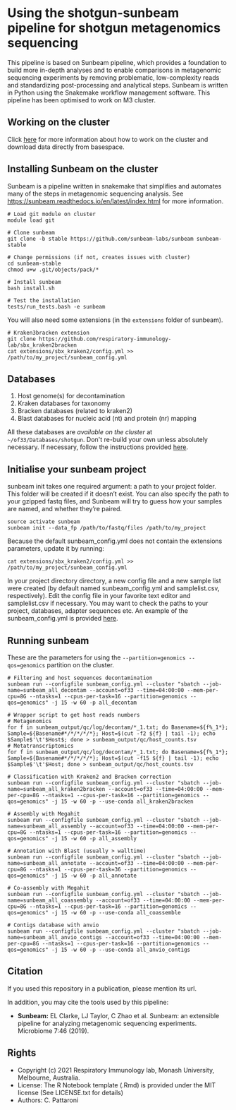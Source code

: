 Using the shotgun-sunbeam pipeline for shotgun metagenomics sequencing
======================================================================

This pipeline is based on Sunbeam pipeline, which provides a foundation to build more in-depth analyses and to enable comparisons in metagenomic sequencing experiments by removing problematic, low-complexity reads and standardizing post-processing and analytical steps. Sunbeam is written in Python using the Snakemake workflow management software. This pipeline has been optimised to work on M3 cluster.

## Working on the cluster

Click [here](https://github.com/respiratory-immunology-lab/microbiome-shotgun/tree/master/cluster) for more information about how to work on the cluster and download data directly from basespace.

## Installing Sunbeam on the cluster

Sunbeam is a pipeline written in snakemake that simplifies and automates many of the steps in metagenomic sequencing analysis. See https://sunbeam.readthedocs.io/en/latest/index.html for more information.

```
# Load git module on cluster
module load git

# Clone sunbeam
git clone -b stable https://github.com/sunbeam-labs/sunbeam sunbeam-stable

# Change permissions (if not, creates issues with cluster)
cd sunbeam-stable
chmod u+w .git/objects/pack/*

# Install sunbeam
bash install.sh

# Test the installation
tests/run_tests.bash -e sunbeam
```

You will also need some extensions (in the `extensions` folder of sunbeam).

```
# Kraken3bracken extension
git clone https://github.com/respiratory-immunology-lab/sbx_kraken2bracken
cat extensions/sbx_kraken2/config.yml >> /path/to/my_project/sunbeam_config.yml
```

## Databases

1) Host genome(s) for decontamination
2) Kraken databases for taxonomy
3) Bracken databases (related to kraken2)
4) Blast databases for nucleic acid (nt) and protein (nr) mapping

All these databases are *available on the cluster* at `~/of33/Databases/shotgun`. Don't re-build your own unless absolutely necessary. If necessary, follow the instructions provided [here](https://github.com/respiratory-immunology-lab/microbiome-shotgun/tree/master/databases).

## Initialise your sunbeam project

sunbeam init takes one required argument: a path to your project folder. This folder will be created if it doesn’t exist. You can also specify the path to your gzipped fastq files, and Sunbeam will try to guess how your samples are named, and whether they’re paired.

```
source activate sunbeam
sunbeam init --data_fp /path/to/fastq/files /path/to/my_project
```

Because the default sunbeam_config.yml does not contain the extensions parameters, update it by running:

```
cat extensions/sbx_kraken2/config.yml >> /path/to/my_project/sunbeam_config.yml
```

In your project directory directory, a new config file and a new sample list were created (by default named sunbeam_config.yml and samplelist.csv, respectively). Edit the config file in your favorite text editor and samplelist.csv if necessary. You may want to check the paths to your project, databases, adapter sequences etc. An example of the sunbeam_config.yml is provided [here](https://github.com/respiratory-immunology-lab/microbiome-shotgun/blob/master/sunbeam_config.yml).

## Running sunbeam

These are the parameters for using the `--partition=genomics --qos=genomics` partition on the cluster.

```
# Filtering and host sequences decontamination
sunbeam run --configfile sunbeam_config.yml --cluster "sbatch --job-name=sunbeam_all_decontam --account=of33 --time=04:00:00 --mem-per-cpu=8G --ntasks=1 --cpus-per-task=16 --partition=genomics --qos=genomics" -j 15 -w 60 -p all_decontam

# Wrapper script to get host reads numbers
# Metagenomics
for f in sunbeam_output/qc/log/decontam/*_1.txt; do Basename=${f%_1*}; Sample=${Basename#*/*/*/*/*}; Host=$(cut -f2 ${f} | tail -1); echo $Sample$'\t'$Host$; done > sunbeam_output/qc/host_counts.tsv
# Metatranscriptomics
for f in sunbeam_output/qc/log/decontam/*_1.txt; do Basename=${f%_1*}; Sample=${Basename#*/*/*/*/*}; Host=$(cut -f15 ${f} | tail -1); echo $Sample$'\t'$Host; done > sunbeam_output/qc/host_counts.tsv

# Classification with Kraken2 and Bracken correction
sunbeam run --configfile sunbeam_config.yml --cluster "sbatch --job-name=sunbeam_all_kraken2bracken --account=of33 --time=04:00:00 --mem-per-cpu=8G --ntasks=1 --cpus-per-task=16 --partition=genomics --qos=genomics" -j 15 -w 60 -p --use-conda all_kraken2bracken

# Assembly with Megahit
sunbeam run --configfile sunbeam_config.yml --cluster "sbatch --job-name=sunbeam_all_assembly --account=of33 --time=04:00:00 --mem-per-cpu=8G --ntasks=1 --cpus-per-task=16 --partition=genomics --qos=genomics" -j 15 -w 60 -p all_assembly

# Annotation with Blast (usually > walltime)
sunbeam run --configfile sunbeam_config.yml --cluster "sbatch --job-name=sunbeam_all_annotate --account=of33 --time=04:00:00 --mem-per-cpu=8G --ntasks=1 --cpus-per-task=36 --partition=genomics --qos=genomics" -j 15 -w 60 -p all_annotate

# Co-assembly with Megahit
sunbeam run --configfile sunbeam_config.yml --cluster "sbatch --job-name=sunbeam_all_coassembly --account=of33 --time=04:00:00 --mem-per-cpu=8G --ntasks=1 --cpus-per-task=16 --partition=genomics --qos=genomics" -j 15 -w 60 -p --use-conda all_coassemble

# Contigs database with anvio
sunbeam run --configfile sunbeam_config.yml --cluster "sbatch --job-name=sunbeam_all_anvio_contigs --account=of33 --time=04:00:00 --mem-per-cpu=8G --ntasks=1 --cpus-per-task=16 --partition=genomics --qos=genomics" -j 15 -w 60 -p --use-conda all_anvio_contigs
```

## Citation

If you used this repository in a publication, please mention its url.

In addition, you may cite the tools used by this pipeline:

* **Sunbeam:** EL Clarke, LJ Taylor, C Zhao et al. Sunbeam: an extensible pipeline for analyzing metagenomic sequencing experiments. Microbiome 7:46 (2019).

## Rights

* Copyright (c) 2021 Respiratory Immunology lab, Monash University, Melbourne, Australia.
* License: The R Notebook template (.Rmd) is provided under the MIT license (See LICENSE.txt for details)
* Authors: C. Pattaroni
